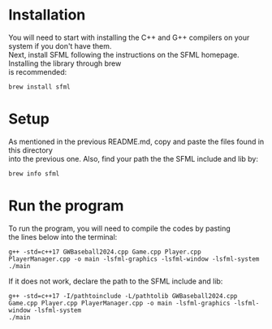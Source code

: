# Installation
You will need to start with installing the C++ and G++ compilers on your system if you don't have them. <br>
Next, install SFML following the instructions on the SFML homepage. Installing the library through brew <br>
is recommended: <br>
```
brew install sfml
```

# Setup
As mentioned in the previous README.md, copy and paste the files found in this directory <br>
into the previous one. Also, find your path the the SFML include and lib by:
```
brew info sfml
```

# Run the program
To run the program, you will need to compile the codes by pasting <br>
the lines below into the terminal: <br>
```
g++ -std=c++17 GWBaseball2024.cpp Game.cpp Player.cpp PlayerManager.cpp -o main -lsfml-graphics -lsfml-window -lsfml-system
./main
```
If it does not work, declare the path to the SFML include and lib:
```
g++ -std=c++17 -I/pathtoinclude -L/pathtolib GWBaseball2024.cpp Game.cpp Player.cpp PlayerManager.cpp -o main -lsfml-graphics -lsfml-window -lsfml-system
./main
```
